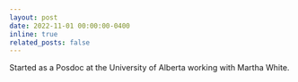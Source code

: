 ```yaml
---
layout: post
date: 2022-11-01 00:00:00-0400
inline: true
related_posts: false
---
```


Started as a Posdoc at the University of Alberta working with Martha White. 
